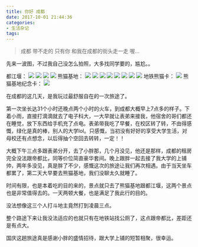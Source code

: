 ```yaml
---
title: 你好 成都
date: 2017-10-01 21:44:36
categories: 
- 生活杂记
tags:
---
```

> 成都 带不走的 只有你
> 和我在成都的街头走一走 喔…

先来一波图，不过我自己没怎么拍照，大多找同学要的，尴尬。。

<!--more-->

都江堰：
![](https://ws2.sinaimg.cn/large/006tNc79ly1fkccgaj2cxj31kw16oe82.jpg)
![](https://ws4.sinaimg.cn/large/006tNc79ly1fkcd49wrfpj31kw16ongo.jpg)
![](https://ws2.sinaimg.cn/large/006tNc79ly1fkcd5e4nq7j31kw16o7wi.jpg)
![](https://ws4.sinaimg.cn/large/006tNc79ly1fkcd5m0q1nj31kw16o4qp.jpg)
熊猫基地：
![](https://ws3.sinaimg.cn/large/006tNc79ly1fkcdm3usluj31kw23vnpd.jpg)
![](https://ws4.sinaimg.cn/large/006tNc79ly1fkcdmga3l4j31kw23vhdt.jpg)
![](https://ws4.sinaimg.cn/large/006tNc79ly1fkcdii4q1jj31kw23vnpe.jpg)
![](https://ws2.sinaimg.cn/large/006tNc79ly1fkcd337346j31kw16oe81.jpg)
![](https://ws3.sinaimg.cn/large/006tNc79ly1fkcd3e5ld4j31kw16o1ky.jpg)
![](https://ws1.sinaimg.cn/large/006tNc79ly1fkcdjzrlb7j31kw23vnpe.jpg)
![](https://ws2.sinaimg.cn/large/006tNc79ly1fkcdgv6nxmj31kw23v7wi.jpg)
![](https://ws4.sinaimg.cn/large/006tNc79ly1fkcd3z7amxj31kw16o4ks.jpg)
地铁熊猫卡：
![](https://ws3.sinaimg.cn/large/006tNc79ly1fkcd60gik3j31kw16oe81.jpg)
熊猫基地纪念卡：
![](https://ws4.sinaimg.cn/large/006tNc79ly1fkcd4othznj31kw23vhdt.jpg)


在成都的这几天，是我玩过最舒服自在的一次旅途了。

第一次坐长达31个小时还晚点两个小时的火车，到成都大概早上7点多的样子。下着小雨，直接打滴滴就去了电子科大，一大早就让表弟来接我，他宿舍的哥们都还在睡觉，放下东西给手机充了点电。表弟带我吃了早餐，在校区转了转，不由得感慨，绿化是真的棒，别人的大学lol。只感慨，当初没有好好的享受大学生活，对母校还有点想念，以后得抽个空回去转转，一定！！

大概下午三点多跟表弟分开，去了小胖那，几个月没见，他还是那样，成都的租房完全没法跟帝都比，同等价位简直豪华套间。晚上跟胖一起去接了我大学的上铺帅，两年多没见，真是胖了不少，感慨这次的旅途让我们再次相遇。由于当天坐车都累了，第二天大早要去熊猫基地，我们没聊太久就睡了。

时间有限，也是本着吃的目的来的，景点就只去了熊猫基地跟都江堰，这两个景点也是非常值得去的。一天两顿大餐，也是满足了我此行的目的。

没法想像这三个人打斗地主竟然打到凌晨三点。

整个路途下来让我没法适应的也就只有在地铁站找公厕了，这点跟帝都比，差距还是有点大。

国庆这趟旅途真是感谢小胖的盛情招待，跟大学上铺的短暂相聚，很幸运。